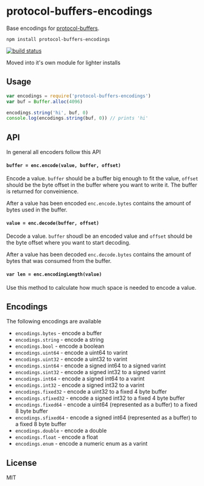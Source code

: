 # protocol-buffers-encodings

Base encodings for [protocol-buffers](https://github.com/mafintosh/protocol-buffers).

```
npm install protocol-buffers-encodings
```

[![build status](https://travis-ci.org/mafintosh/protocol-buffers-encodings.svg?branch=master)](https://travis-ci.org/mafintosh/protocol-buffers-encodings)

Moved into it's own module for lighter installs

## Usage

``` js
var encodings = require('protocol-buffers-encodings')
var buf = Buffer.alloc(4096)

encodings.string('hi', buf, 0)
console.log(encodings.string(buf, 0)) // prints 'hi'
```

## API

In general all encoders follow this API

#### `buffer = enc.encode(value, buffer, offset)`

Encode a value. `buffer` should be a buffer big enough to fit the value, `offset` should be the byte offset in the buffer where you want to write it.
The buffer is returned for conveinience.

After a value has been encoded `enc.encode.bytes` contains the amount of bytes used in the buffer.

#### `value = enc.decode(buffer, offset)`

Decode a value. `buffer` shoudl be an encoded value and `offset` should be the byte offset where you want to start decoding.

After a value has been decoded `enc.decode.bytes` contains the amount of bytes that was consumed from the buffer.

#### `var len = enc.encodingLength(value)`

Use this method to calculate how much space is needed to encode a value.

## Encodings

The following encodings are available

* `encodings.bytes` - encode a buffer
* `encodings.string` - encode a string
* `encodings.bool` - encode a boolean
* `encodings.uint64` - encode a uint64 to varint
* `encodings.uint32` - encode a uint32 to varint
* `encodings.sint64` - encode a signed int64 to a signed varint
* `encodings.sint32` - encode a signed int32 to a signed varint
* `encodings.int64` - encode a signed int64 to a varint
* `encodings.int32` - encode a signed int32 to a varint
* `encodings.fixed32` - encode a uint32 to a fixed 4 byte buffer
* `encodings.sfixed32` - encode a signed int32 to a fixed 4 byte buffer
* `encodings.fixed64` - encode a uint64 (represented as a buffer) to a fixed 8 byte buffer
* `encodings.sfixed64` - encode a signed int64 (represented as a buffer) to a fixed 8 byte buffer
* `encodings.double` - encode a double
* `encodings.float` - encode a float
* `encodings.enum` - encode a numeric enum as a varint

## License

MIT

